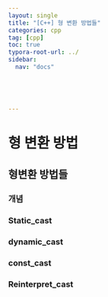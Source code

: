 ```yaml
---
layout: single
title: "[C++] 형 변환 방법들"
categories: cpp
tag: [cpp]
toc: true
typora-root-url: ../
sidebar:
  nav: "docs"





---
```


# 형 변환 방법

## 형변환 방법들

### 개념

### Static_cast

### dynamic_cast

### const_cast

### Reinterpret_cast

